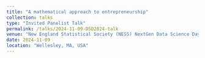 ```yaml
---
title: "A mathematical approach to entrepreneurship"
collection: talks
type: "Invited Panelist Talk"
permalink: /talks/2024-11-09-DSD2024-talk
venue: "New England Statistical Society (NESS) NextGen Data Science Day, Babson College"
date: 2024-11-09
location: "Wellesley, MA, USA"
---
```

<!--
[More information here](http://example2.com)

This is a description of your talk, which is a markdown files that can be all markdown-ified like any other post. Yay markdown! -->
